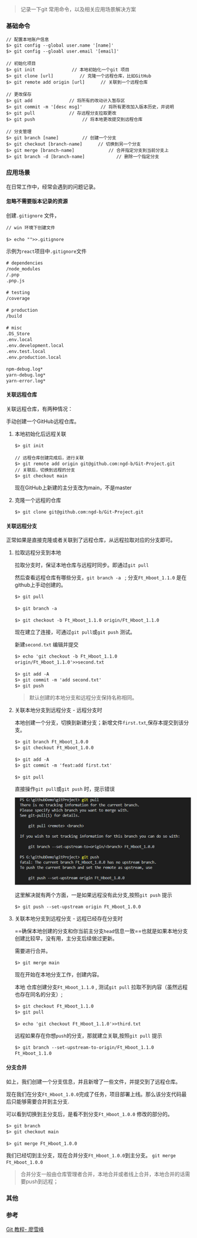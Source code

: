 > 记录一下git 常用命令，以及相关应用场景解决方案

### 基础命令

```shell
// 配置本地账户信息
$> git config --global user.name '[name]'
$> git config --gloabl user.email '[email]'

// 初始化项目
$> git init              // 本地初始化一个git 项目
$> git clone [url]          // 克隆一个远程仓库，比如GitHub
$> git remote add origin [url]      // 关联到一个远程仓库 

// 更改保存
$> git add              // 将所有的改动计入暂存区
$> git commit -m '[desc msg]'       // 将所有更改加入版本历史，并说明
$> git pull             // 存远程分支拉取更改
$> git push                  // 将本地更改提交到远程仓库

// 分支管理
$> git branch [name]         // 创建一个分支
$> git checkout [branch-name]      // 切换到另一个分支
$> git merge [branch-name]             // 合并指定分支到当前分支上
$> git branch -d [branch-name]            // 删除一个指定分支
```


### 应用场景

在日常工作中，经常会遇到的问题记录。

#### 忽略不需要版本记录的资源

创建`.gitignore` 文件，

```shell
// win 环境下创建文件

$> echo "">>.gitignore
```
示例为`react`项目中`.gitignore`文件
```.gitignore
# dependencies
/node_modules
/.pnp
.pnp.js

# testing
/coverage

# production
/build

# misc
.DS_Store
.env.local
.env.development.local
.env.test.local
.env.production.local

npm-debug.log*
yarn-debug.log*
yarn-error.log*

```

#### 关联远程仓库

关联远程仓库，有两种情况：

手动创建一个GitHub远程仓库。

1. 本地初始化后远程关联

    ```shell
    $> git init

    // 远程仓库创建完成后，进行关联
    $> git remote add origin git@github.com:ngd-b/Git-Project.git
    // 关联后，切换到远程的分支
    $> git checkout main
    ```
    现在GitHub上新建的主分支改为main，不是master

2. 克隆一个远程的仓库
    ```shell
    $> git clone git@github.com:ngd-b/Git-Project.git
    ```

#### 关联远程分支

正常如果是直接克隆或者关联到了远程仓库，从远程拉取对应的分支即可。

1. 拉取远程分支到本地

    拉取分支时，保证本地仓库与远程时同步。即通过`git pull`

    然后查看远程仓库有哪些分支，`git branch -a ` ; 分支`Ft_Hboot_1.1.0` 是在github上手动创建的。

    ```shell
    $> git pull

    $> git branch -a 

    $> git checkout -b Ft_Hboot_1.1.0 origin/Ft_Hboot_1.1.0 
    ```
    现在建立了连接，可通过`git pull`或`git push` 测试。

    新建`second.txt` 编辑并提交

    ```shell
    $> echo 'git checkout -b Ft_Hboot_1.1.0 origin/Ft_Hboot_1.1.0'>>second.txt

    $> git add -A
    $> git commit -m 'add second.txt'
    $> git push
    ```

    > 默认创建的本地分支和远程分支保持名称相同。

2. 关联本地分支到远程分支 - 远程分支时

    本地创建一个分支，切换到新建分支；新增文件`first.txt`,保存本提交到该分支。

    ```shell
    $> git branch Ft_Hboot_1.0.0              
    $> git checkout Ft_Hboot_1.0.0

    $> git add -A
    $> git commit -m 'feat:add first.txt'
    
    $> git pull
    ```
    直接操作`git pull`或`git push` 时，提示错误

    <img src='./static/branchError.png'>

    这里解决就有两个方面，一是如果远程没有此分支,按照`git push` 提示
    ```shell
    $> git push --set-upstream origin Ft_Hboot_1.0.0
    ```


3. 关联本地分支到远程分支 - 远程已经存在分支时
    
    ==确保本地创建的分支和你当前主分支`head`信息一致==也就是如果本地分支创建比较早，没有用，主分支后续做过更新。

    需要进行合并。
    ```shell
    $> git merge main
    ```
    现在开始在本地分支工作，创建内容。

    本地 仓库创建分支`Ft_Hboot_1.1.0` , 测试`git pull` 拉取不到内容（虽然远程也存在同名的分支）;

    ```shell
    $> git checkout Ft_Hboot_1.1.0
    $> git pull

    $> echo 'git checkout Ft_Hboot_1.1.0'>>third.txt
    ```

    远程如果存在你想`push`的分支，那就建立关联,按照`git pull` 提示

    ```shell
    $> git branch --set-upstream-to-origin/Ft_Hboot_1.1.0 Ft_Hboot_1.1.0
    ```

#### 分支合并

如上，我们创建一个分支信息，并且新增了一些文件，并提交到了远程仓库。

现在我们在分支`Ft_Hboot_1.0.0`完成了任务，项目部署上线。那么该分支代码最后只能够需要合并到主分支.

可以看到切换到主分支后，是看不到分支`Ft_Hboot_1.0.0` 修改的部分的。

```shell
$> git branch
$> git checkout main

$> git merge Ft_Hboot_1.0.0
```
我们已经切到主分支，现在合并分支`Ft_Hboot_1.0.0`到主分支。
`git merge Ft_Hboot_1.0.0`

> 合并分支一般由仓库管理者合并，本地合并或者线上合并，本地合并的话需要push到远程；

### 其他



### 参考
[Git 教程- 廖雪峰](https://www.liaoxuefeng.com/wiki/896043488029600)